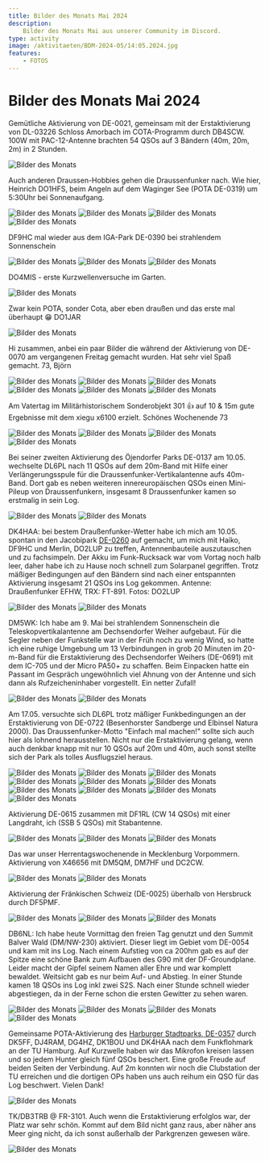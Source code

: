 ```yaml
---
title: Bilder des Monats Mai 2024
description:
    Bilder des Monats Mai aus unserer Community im Discord.
type: activity
image: /aktivitaeten/BDM-2024-05/14:05.2024.jpg
features:
    - FOTOS
---
```


# Bilder des Monats Mai 2024


Gemütliche Aktivierung von DE-0021, gemeinsam mit der Erstaktivierung von DL-03226 Schloss Amorbach im COTA-Programm durch DB4SCW. 100W mit PAC-12-Antenne brachten 54 QSOs auf 3 Bändern (40m, 20m, 2m) in 2 Stunden.

![Bilder des Monats](/aktivitaeten/BDM-2024-05/00:05.2024.jpg)

Auch anderen Draussen-Hobbies gehen die Draussenfunker nach. Wie hier, Heinrich DO1HFS, beim Angeln auf dem Waginger See (POTA DE-0319) um 5:30Uhr bei Sonnenaufgang.

![Bilder des Monats](/aktivitaeten/BDM-2024-05/01:05.2024.jpg)
![Bilder des Monats](/aktivitaeten/BDM-2024-05/02:05.2024.jpg)
![Bilder des Monats](/aktivitaeten/BDM-2024-05/03:05.2024.jpg)
![Bilder des Monats](/aktivitaeten/BDM-2024-05/04:05.2024.jpg)

DF9HC mal wieder aus dem IGA-Park DE-0390 bei strahlendem Sonnenschein

![Bilder des Monats](/aktivitaeten/BDM-2024-05/05:05.2024.jpg)
![Bilder des Monats](/aktivitaeten/BDM-2024-05/06:05.2024.jpg)
![Bilder des Monats](/aktivitaeten/BDM-2024-05/07:05.2024.jpg)

DO4MIS - erste Kurzwellenversuche im Garten.

![Bilder des Monats](/aktivitaeten/BDM-2024-05/08:05.2024.jpg)

Zwar kein POTA, sonder Cota, aber eben draußen und das erste mal überhaupt 😁 DO1JAR

![Bilder des Monats](/aktivitaeten/BDM-2024-05/09:05.2024.jpg)

Hi zusammen, anbei ein paar Bilder die während der Aktivierung von DE-0070 am vergangenen Freitag gemacht wurden. Hat sehr viel Spaß gemacht. 73, Björn

![Bilder des Monats](/aktivitaeten/BDM-2024-05/10:05.2024.jpg)
![Bilder des Monats](/aktivitaeten/BDM-2024-05/11:05.2024.jpg)
![Bilder des Monats](/aktivitaeten/BDM-2024-05/12:05.2024.jpg)
![Bilder des Monats](/aktivitaeten/BDM-2024-05/13:05.2024.jpg)
![Bilder des Monats](/aktivitaeten/BDM-2024-05/14:05.2024.jpg)
![Bilder des Monats](/aktivitaeten/BDM-2024-05/15:05.2024.jpg)

Am Vatertag im Militärhistorischem Sonderobjekt 301 👍 auf 10 & 15m gute Ergebnisse mit dem xiegu x6100 erzielt. Schönes Wochenende 73

![Bilder des Monats](/aktivitaeten/BDM-2024-05/16:05.2024.jpg)
![Bilder des Monats](/aktivitaeten/BDM-2024-05/17:05.2024.jpg)
![Bilder des Monats](/aktivitaeten/BDM-2024-05/18:05.2024.jpg)
![Bilder des Monats](/aktivitaeten/BDM-2024-05/19:05.2024.jpg)

Bei seiner zweiten Aktivierung des Öjendorfer Parks DE-0137 am 10.05. wechselte DL6PL nach 11 QSOs auf dem 20m-Band mit Hilfe einer Verlängerungsspule für die Draussenfunker-Vertikalantenne aufs 40m-Band. Dort gab es neben weiteren innereuropäischen QSOs einen Mini-Pileup von Draussenfunkern, insgesamt 8 Draussenfunker kamen so erstmalig in sein Log.

![Bilder des Monats](/aktivitaeten/BDM-2024-05/20:05.2024.jpg)
![Bilder des Monats](/aktivitaeten/BDM-2024-05/21:05.2024.jpg)

DK4HAA: bei bestem Draußenfunker-Wetter habe ich mich am 10.05. spontan in den Jacobipark [DE-0260](https://pota.app/#/park/DE-0260) auf gemacht, um mich mit Haiko, DF9HC und Merlin, DO2LUP zu treffen, Antennenbauteile auszutauschen und zu fachsimpeln. Der Akku im Funk-Rucksack war vom Vortag noch halb leer, daher habe ich zu Hause noch schnell zum Solarpanel gegriffen. Trotz mäßiger Bedingungen auf den Bändern sind nach einer entspannten Aktivierung insgesamt 21 QSOs ins Log gekommen. Antenne: Draußenfunker EFHW, TRX: FT-891. Fotos: DO2LUP

![Bilder des Monats](/aktivitaeten/BDM-2024-05/22:05.2024.jpg)
![Bilder des Monats](/aktivitaeten/BDM-2024-05/23:05.2024.jpg)

DM5WK: Ich habe am 9. Mai bei strahlendem Sonnenschein die Teleskopvertikalantenne am Dechsendorfer Weiher aufgebaut. Für die Segler neben der Funkstelle war in der Früh noch zu wenig Wind, so hatte ich eine ruhige Umgebung um 13 Verbindungen in grob 20 Minuten im 20-m-Band für die Erstaktivierung des Dechsendorfer Weihers (DE-0691) mit dem IC-705 und der Micro PA50+ zu schaffen. Beim Einpacken hatte ein Passant im Gespräch ungewöhnlich viel Ahnung von der Antenne und sich dann als Rufzeicheninhaber vorgestellt. Ein netter Zufall!

![Bilder des Monats](/aktivitaeten/BDM-2024-05/24:05.2024.jpg)
![Bilder des Monats](/aktivitaeten/BDM-2024-05/25:05.2024.jpg)

Am 17.05. versuchte sich DL6PL trotz mäßiger Funkbedingungen an der Erstaktivierung von DE-0722 (Besenhorster Sandberge und Elbinsel Natura 2000). Das Draussenfunker-Motto "Einfach mal machen!" sollte sich auch hier als lohnend herausstellen. Nicht nur die Erstaktivierung gelang, wenn auch denkbar knapp mit nur 10 QSOs auf 20m und 40m, auch sonst stellte sich der Park als tolles Ausflugsziel heraus.

![Bilder des Monats](/aktivitaeten/BDM-2024-05/26:05.2024.jpg)
![Bilder des Monats](/aktivitaeten/BDM-2024-05/27:05.2024.jpg)
![Bilder des Monats](/aktivitaeten/BDM-2024-05/28:05.2024.jpg)
![Bilder des Monats](/aktivitaeten/BDM-2024-05/29:05.2024.jpg)
![Bilder des Monats](/aktivitaeten/BDM-2024-05/30:05.2024.jpg)
![Bilder des Monats](/aktivitaeten/BDM-2024-05/31:05.2024.jpg)
![Bilder des Monats](/aktivitaeten/BDM-2024-05/32:05.2024.jpg)
![Bilder des Monats](/aktivitaeten/BDM-2024-05/33:05.2024.jpg)
![Bilder des Monats](/aktivitaeten/BDM-2024-05/34:05.2024.jpg)
![Bilder des Monats](/aktivitaeten/BDM-2024-05/35:05.2024.jpg)

Aktivierung DE-0615 zusammen mit DF1RL (CW 14 QSOs) mit einer Langdraht, ich (SSB 5 QSOs) mit Stabantenne.

![Bilder des Monats](/aktivitaeten/BDM-2024-05/36:05.2024.jpg)
![Bilder des Monats](/aktivitaeten/BDM-2024-05/37:05.2024.jpg)
![Bilder des Monats](/aktivitaeten/BDM-2024-05/38:05.2024.jpg)

Das war unser Herrentagswochenende in Mecklenburg Vorpommern. Aktivierung von X46656 mit DM5QM, DM7HF und DC2CW.

![Bilder des Monats](/aktivitaeten/BDM-2024-05/39:05.2024.jpg)
![Bilder des Monats](/aktivitaeten/BDM-2024-05/40:05.2024.jpg)

Aktivierung der Fränkischen Schweiz (DE-0025) überhalb von Hersbruck durch DF5PMF.

![Bilder des Monats](/aktivitaeten/BDM-2024-05/41:05.2024.jpg)
![Bilder des Monats](/aktivitaeten/BDM-2024-05/42:05.2024.jpg)
![Bilder des Monats](/aktivitaeten/BDM-2024-05/43:05.2024.jpg)

DB6NL: Ich habe heute Vormittag den freien Tag genutzt und den Summit Balver Wald (DM/NW-230) aktiviert. Dieser liegt im Gebiet vom DE-0054 und kam mit ins Log. Nach einem Aufstieg von ca 200hm gab es auf der Spitze eine schöne Bank zum Aufbauen des G90 mit der DF-Groundplane. Leider macht der Gipfel seinem Namen aller Ehre und war komplett bewaldet. Weitsicht gab es nur beim Auf- und Abstieg. In einer Stunde kamen 18 QSOs ins Log inkl zwei S2S. Nach einer Stunde schnell wieder abgestiegen, da in der Ferne schon die ersten Gewitter zu sehen waren.

![Bilder des Monats](/aktivitaeten/BDM-2024-05/44:05.2024.jpg)
![Bilder des Monats](/aktivitaeten/BDM-2024-05/45:05.2024.jpg)
![Bilder des Monats](/aktivitaeten/BDM-2024-05/46:05.2024.jpg)
![Bilder des Monats](/aktivitaeten/BDM-2024-05/47:05.2024.jpg)

Gemeinsame POTA-Aktivierung des [Harburger Stadtparks, DE-0357](https://pota.app/#/park/DE-0357) durch DK5FF, DJ4RAM, DG4HZ, DK1BOU und DK4HAA nach dem Funkflohmark an der TU Hamburg. Auf Kurzwelle haben wir das Mikrofon kreisen lassen und so jedem Hunter gleich fünf QSOs beschert. Eine große Freude auf beiden Seiten der Verbindung. Auf 2m konnten wir noch die Clubstation der TU erreichen und die dortigen OPs haben uns auch reihum ein QSO für das Log beschwert. Vielen Dank!

![Bilder des Monats](/aktivitaeten/BDM-2024-05/48:05.2024.jpg)

TK/DB3TRB @ FR-3101. Auch wenn die Erstaktivierung erfolglos war, der Platz war sehr schön. Kommt auf dem Bild nicht ganz raus, aber näher ans Meer ging nicht, da ich sonst außerhalb der Parkgrenzen gewesen wäre.

![Bilder des Monats](/aktivitaeten/BDM-2024-05/49:05.2024.jpg)

